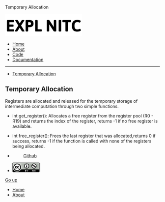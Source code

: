 Temporary Allocation    

[![](../img/logo.png)](index.html)

*   [Home](../index.html)
*   [About](../about.html)
*   [Code](#)
*   [Documentation](../documentation.html)

* * *

  
  

*   [Temporary Allocation](#nav-register-allocation)

Temporary Allocation
--------------------

Registers are allocated and released for the temporary storage of intermediate computation through two simple functions.

*   int get\_register(): Allocates a free register from the register pool (R0 - R19) and returns the index of the register, returns -1 if no free register is available.
*   int free\_register(): Frees the last register that was allocated,returns 0 if success, returns -1 if the function is called with none of the registers being allocated.

*            [Github](https://github.com/silcnitc)
*   [![Creative Commons License](../img/creativecommons.png)](http://creativecommons.org/licenses/by-nc/4.0/)

[Go up](#navtop)

*   [Home](../index.html)
*   [About](../about.html)